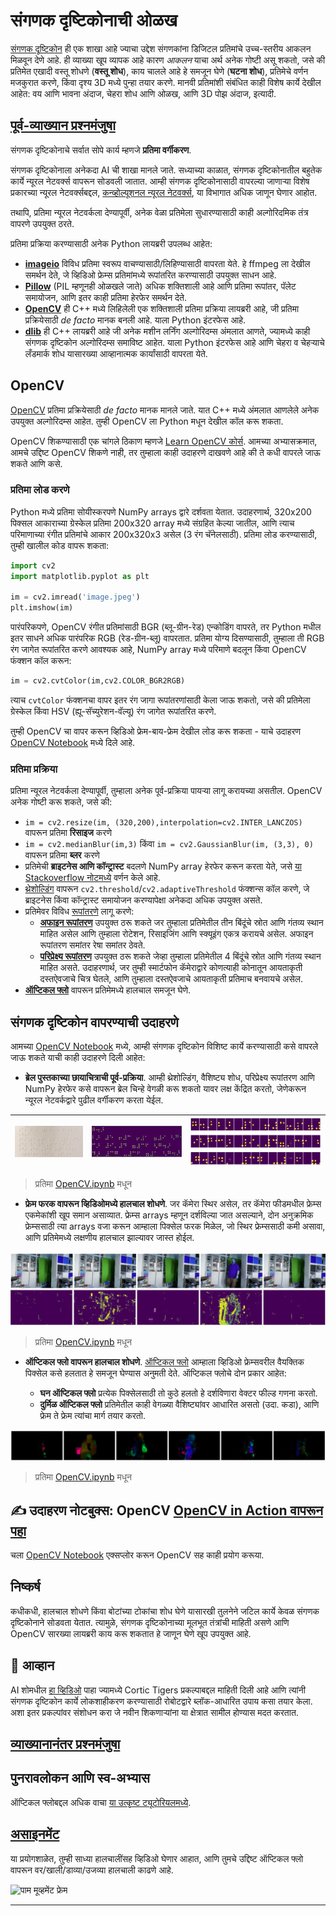 <!--
CO_OP_TRANSLATOR_METADATA:
{
  "original_hash": "feeca98225cb420afc89415f24f63d92",
  "translation_date": "2025-09-23T07:05:04+00:00",
  "source_file": "lessons/4-ComputerVision/06-IntroCV/README.md",
  "language_code": "mr"
}
-->
# संगणक दृष्टिकोनाची ओळख

[संगणक दृष्टिकोन](https://wikipedia.org/wiki/Computer_vision) ही एक शाखा आहे ज्याचा उद्देश संगणकांना डिजिटल प्रतिमांचे उच्च-स्तरीय आकलन मिळवून देणे आहे. ही व्याख्या खूप व्यापक आहे कारण *आकलन* याचा अर्थ अनेक गोष्टी असू शकतो, जसे की प्रतिमेत एखादी वस्तू शोधणे (**वस्तू शोध**), काय चालले आहे हे समजून घेणे (**घटना शोध**), प्रतिमेचे वर्णन मजकुरात करणे, किंवा दृश्य 3D मध्ये पुन्हा तयार करणे. मानवी प्रतिमांशी संबंधित काही विशेष कार्ये देखील आहेत: वय आणि भावना अंदाज, चेहरा शोध आणि ओळख, आणि 3D पोझ अंदाज, इत्यादी.

## [पूर्व-व्याख्यान प्रश्नमंजुषा](https://ff-quizzes.netlify.app/en/ai/quiz/11)

संगणक दृष्टिकोनाचे सर्वात सोपे कार्य म्हणजे **प्रतिमा वर्गीकरण**.

संगणक दृष्टिकोनाला अनेकदा AI ची शाखा मानले जाते. सध्याच्या काळात, संगणक दृष्टिकोनातील बहुतेक कार्ये न्यूरल नेटवर्क्स वापरून सोडवली जातात. आम्ही संगणक दृष्टिकोनासाठी वापरल्या जाणाऱ्या विशेष प्रकारच्या न्यूरल नेटवर्क्सबद्दल, [कन्व्होल्यूशनल न्यूरल नेटवर्क्स](../07-ConvNets/README.md), या विभागात अधिक जाणून घेणार आहोत.

तथापि, प्रतिमा न्यूरल नेटवर्कला देण्यापूर्वी, अनेक वेळा प्रतिमेला सुधारण्यासाठी काही अल्गोरिदमिक तंत्र वापरणे उपयुक्त ठरते.

प्रतिमा प्रक्रिया करण्यासाठी अनेक Python लायब्ररी उपलब्ध आहेत:

* **[imageio](https://imageio.readthedocs.io/en/stable/)** विविध प्रतिमा स्वरूप वाचण्यासाठी/लिहिण्यासाठी वापरता येते. हे ffmpeg ला देखील समर्थन देते, जे व्हिडिओ फ्रेम्स प्रतिमांमध्ये रूपांतरित करण्यासाठी उपयुक्त साधन आहे.
* **[Pillow](https://pillow.readthedocs.io/en/stable/index.html)** (PIL म्हणूनही ओळखले जाते) अधिक शक्तिशाली आहे आणि प्रतिमा रूपांतर, पॅलेट समायोजन, आणि इतर काही प्रतिमा हेरफेर समर्थन देते.
* **[OpenCV](https://opencv.org/)** ही C++ मध्ये लिहिलेली एक शक्तिशाली प्रतिमा प्रक्रिया लायब्ररी आहे, जी प्रतिमा प्रक्रियेसाठी *de facto* मानक बनली आहे. याला Python इंटरफेस आहे.
* **[dlib](http://dlib.net/)** ही C++ लायब्ररी आहे जी अनेक मशीन लर्निंग अल्गोरिदम्स अंमलात आणते, ज्यामध्ये काही संगणक दृष्टिकोन अल्गोरिदम्स समाविष्ट आहेत. याला Python इंटरफेस आहे आणि चेहरा व चेहऱ्याचे लँडमार्क शोध यासारख्या आव्हानात्मक कार्यांसाठी वापरता येते.

## OpenCV

[OpenCV](https://opencv.org/) प्रतिमा प्रक्रियेसाठी *de facto* मानक मानले जाते. यात C++ मध्ये अंमलात आणलेले अनेक उपयुक्त अल्गोरिदम्स आहेत. तुम्ही OpenCV ला Python मधून देखील कॉल करू शकता.

OpenCV शिकण्यासाठी एक चांगले ठिकाण म्हणजे [Learn OpenCV कोर्स](https://learnopencv.com/getting-started-with-opencv/). आमच्या अभ्यासक्रमात, आमचे उद्दिष्ट OpenCV शिकणे नाही, तर तुम्हाला काही उदाहरणे दाखवणे आहे की ते कधी वापरले जाऊ शकते आणि कसे.

### प्रतिमा लोड करणे

Python मध्ये प्रतिमा सोयीस्करपणे NumPy arrays द्वारे दर्शवता येतात. उदाहरणार्थ, 320x200 पिक्सल आकाराच्या ग्रेस्केल प्रतिमा 200x320 array मध्ये संग्रहित केल्या जातील, आणि त्याच परिमाणाच्या रंगीत प्रतिमांचे आकार 200x320x3 असेल (3 रंग चॅनेलसाठी). प्रतिमा लोड करण्यासाठी, तुम्ही खालील कोड वापरू शकता:

```python
import cv2
import matplotlib.pyplot as plt

im = cv2.imread('image.jpeg')
plt.imshow(im)
```

पारंपरिकपणे, OpenCV रंगीत प्रतिमांसाठी BGR (ब्लू-ग्रीन-रेड) एन्कोडिंग वापरते, तर Python मधील इतर साधने अधिक पारंपरिक RGB (रेड-ग्रीन-ब्लू) वापरतात. प्रतिमा योग्य दिसण्यासाठी, तुम्हाला ती RGB रंग जागेत रूपांतरित करणे आवश्यक आहे, NumPy array मध्ये परिमाणे बदलून किंवा OpenCV फंक्शन कॉल करून:

```python
im = cv2.cvtColor(im,cv2.COLOR_BGR2RGB)
```

त्याच `cvtColor` फंक्शनचा वापर इतर रंग जागा रूपांतरणांसाठी केला जाऊ शकतो, जसे की प्रतिमेला ग्रेस्केल किंवा HSV (ह्यू-सॅच्युरेशन-वॅल्यू) रंग जागेत रूपांतरित करणे.

तुम्ही OpenCV चा वापर करून व्हिडिओ फ्रेम-बाय-फ्रेम देखील लोड करू शकता - याचे उदाहरण [OpenCV Notebook](OpenCV.ipynb) मध्ये दिले आहे.

### प्रतिमा प्रक्रिया

प्रतिमा न्यूरल नेटवर्कला देण्यापूर्वी, तुम्हाला अनेक पूर्व-प्रक्रिया पायऱ्या लागू करायच्या असतील. OpenCV अनेक गोष्टी करू शकते, जसे की:

* `im = cv2.resize(im, (320,200),interpolation=cv2.INTER_LANCZOS)` वापरून प्रतिमा **रिसाइज** करणे
* `im = cv2.medianBlur(im,3)` किंवा `im = cv2.GaussianBlur(im, (3,3), 0)` वापरून प्रतिमा **ब्लर** करणे
* प्रतिमेची **ब्राइटनेस आणि कॉन्ट्रास्ट** बदलणे NumPy array हेरफेर करून करता येते, जसे [या Stackoverflow नोटमध्ये](https://stackoverflow.com/questions/39308030/how-do-i-increase-the-contrast-of-an-image-in-python-opencv) वर्णन केले आहे.
* [थ्रेशोल्डिंग](https://docs.opencv.org/4.x/d7/d4d/tutorial_py_thresholding.html) वापरून `cv2.threshold`/`cv2.adaptiveThreshold` फंक्शन्स कॉल करणे, जे ब्राइटनेस किंवा कॉन्ट्रास्ट समायोजन करण्यापेक्षा अनेकदा अधिक उपयुक्त असते.
* प्रतिमेवर विविध [रूपांतरणे](https://docs.opencv.org/4.5.5/da/d6e/tutorial_py_geometric_transformations.html) लागू करणे:
    - **[अफाइन रूपांतरण](https://docs.opencv.org/4.5.5/d4/d61/tutorial_warp_affine.html)** उपयुक्त ठरू शकते जर तुम्हाला प्रतिमेतील तीन बिंदूंचे स्रोत आणि गंतव्य स्थान माहित असेल आणि तुम्हाला रोटेशन, रिसाइजिंग आणि स्क्यूइंग एकत्र करायचे असेल. अफाइन रूपांतरण समांतर रेषा समांतर ठेवते.
    - **[परिप्रेक्ष्य रूपांतरण](https://medium.com/analytics-vidhya/opencv-perspective-transformation-9edffefb2143)** उपयुक्त ठरू शकते जेव्हा तुम्हाला प्रतिमेतील 4 बिंदूंचे स्रोत आणि गंतव्य स्थान माहित असते. उदाहरणार्थ, जर तुम्ही स्मार्टफोन कॅमेराद्वारे कोणत्याही कोनातून आयताकृती दस्तऐवजाचे चित्र घेतले, आणि तुम्हाला दस्तऐवजाचे आयताकृती प्रतिमाच बनवायचे असेल.
* **[ऑप्टिकल फ्लो](https://docs.opencv.org/4.5.5/d4/dee/tutorial_optical_flow.html)** वापरून प्रतिमेमध्ये हालचाल समजून घेणे.

## संगणक दृष्टिकोन वापरण्याची उदाहरणे

आमच्या [OpenCV Notebook](OpenCV.ipynb) मध्ये, आम्ही संगणक दृष्टिकोन विशिष्ट कार्ये करण्यासाठी कसे वापरले जाऊ शकते याची काही उदाहरणे दिली आहेत:

* **ब्रेल पुस्तकाच्या छायाचित्राची पूर्व-प्रक्रिया**. आम्ही थ्रेशोल्डिंग, वैशिष्ट्य शोध, परिप्रेक्ष्य रूपांतरण आणि NumPy हेरफेर कसे वापरून ब्रेल चिन्हे वेगळी करू शकतो यावर लक्ष केंद्रित करतो, जेणेकरून न्यूरल नेटवर्कद्वारे पुढील वर्गीकरण करता येईल.

![ब्रेल प्रतिमा](../../../../../translated_images/braille.341962ff76b1bd7044409371d3de09ced5028132aef97344ea4b7468c1208126.mr.jpeg) | ![पूर्व-प्रक्रिया केलेली ब्रेल प्रतिमा](../../../../../translated_images/braille-result.46530fea020b03c76aac532d7d6eeef7f6fb35b55b1001cd21627907dabef3ed.mr.png) | ![ब्रेल चिन्हे](../../../../../translated_images/braille-symbols.0159185ab69d533909dc4d7d26a1971b51401c6a80eb3a5584f250ea880af88b.mr.png)
----|-----|-----

> प्रतिमा [OpenCV.ipynb](OpenCV.ipynb) मधून

* **फ्रेम फरक वापरून व्हिडिओमध्ये हालचाल शोधणे**. जर कॅमेरा स्थिर असेल, तर कॅमेरा फीडमधील फ्रेम्स एकमेकांशी खूप समान असाव्यात. फ्रेम्स arrays म्हणून दर्शविल्या जात असल्याने, दोन अनुक्रमिक फ्रेम्ससाठी त्या arrays वजा करून आम्हाला पिक्सेल फरक मिळेल, जो स्थिर फ्रेम्ससाठी कमी असावा, आणि प्रतिमेमध्ये लक्षणीय हालचाल झाल्यावर जास्त होईल.

![व्हिडिओ फ्रेम्स आणि फ्रेम फरक प्रतिमा](../../../../../translated_images/frame-difference.706f805491a0883c938e16447bf5eb2f7d69e812c7f743cbe7d7c7645168f81f.mr.png)

> प्रतिमा [OpenCV.ipynb](OpenCV.ipynb) मधून

* **ऑप्टिकल फ्लो वापरून हालचाल शोधणे**. [ऑप्टिकल फ्लो](https://docs.opencv.org/3.4/d4/dee/tutorial_optical_flow.html) आम्हाला व्हिडिओ फ्रेम्सवरील वैयक्तिक पिक्सेल कसे हलतात हे समजून घेण्यास अनुमती देते. ऑप्टिकल फ्लोचे दोन प्रकार आहेत:

   - **घन ऑप्टिकल फ्लो** प्रत्येक पिक्सेलसाठी तो कुठे हलतो हे दर्शविणारा वेक्टर फील्ड गणना करतो.
   - **दुर्मिळ ऑप्टिकल फ्लो** प्रतिमेतील काही वेगळ्या वैशिष्ट्यांवर आधारित असतो (उदा. कडा), आणि फ्रेम ते फ्रेम त्यांचा मार्ग तयार करतो.

![ऑप्टिकल फ्लो प्रतिमा](../../../../../translated_images/optical.1f4a94464579a83a10784f3c07fe7228514714b96782edf50e70ccd59d2d8c4f.mr.png)

> प्रतिमा [OpenCV.ipynb](OpenCV.ipynb) मधून

## ✍️ उदाहरण नोटबुक्स: OpenCV [OpenCV in Action वापरून पहा](OpenCV.ipynb)

चला [OpenCV Notebook](OpenCV.ipynb) एक्सप्लोर करून OpenCV सह काही प्रयोग करूया.

## निष्कर्ष

कधीकधी, हालचाल शोधणे किंवा बोटांच्या टोकांचा शोध घेणे यासारखी तुलनेने जटिल कार्ये केवळ संगणक दृष्टिकोनाने सोडवता येतात. त्यामुळे, संगणक दृष्टिकोनाच्या मूलभूत तंत्रांची माहिती असणे आणि OpenCV सारख्या लायब्ररी काय करू शकतात हे जाणून घेणे खूप उपयुक्त आहे.

## 🚀 आव्हान

AI शोमधील [हा व्हिडिओ](https://docs.microsoft.com/shows/ai-show/ai-show--2021-opencv-ai-competition--grand-prize-winners--cortic-tigers--episode-32?WT.mc_id=academic-77998-cacaste) पाहा ज्यामध्ये Cortic Tigers प्रकल्पाबद्दल माहिती दिली आहे आणि त्यांनी संगणक दृष्टिकोन कार्ये लोकशाहीकरण करण्यासाठी रोबोटद्वारे ब्लॉक-आधारित उपाय कसा तयार केला. अशा इतर प्रकल्पांवर संशोधन करा जे नवीन शिकणाऱ्यांना या क्षेत्रात सामील होण्यास मदत करतात.

## [व्याख्यानानंतर प्रश्नमंजुषा](https://ff-quizzes.netlify.app/en/ai/quiz/12)

## पुनरावलोकन आणि स्व-अभ्यास

ऑप्टिकल फ्लोबद्दल अधिक वाचा [या उत्कृष्ट ट्यूटोरियलमध्ये](https://learnopencv.com/optical-flow-in-opencv/).

## [असाइनमेंट](lab/README.md)

या प्रयोगशाळेत, तुम्ही साध्या हालचालींसह व्हिडिओ घेणार आहात, आणि तुमचे उद्दिष्ट ऑप्टिकल फ्लो वापरून वर/खाली/डाव्या/उजव्या हालचाली काढणे आहे.

<img src="images/palm-movement.png" width="30%" alt="पाम मूव्हमेंट फ्रेम"/>

---

